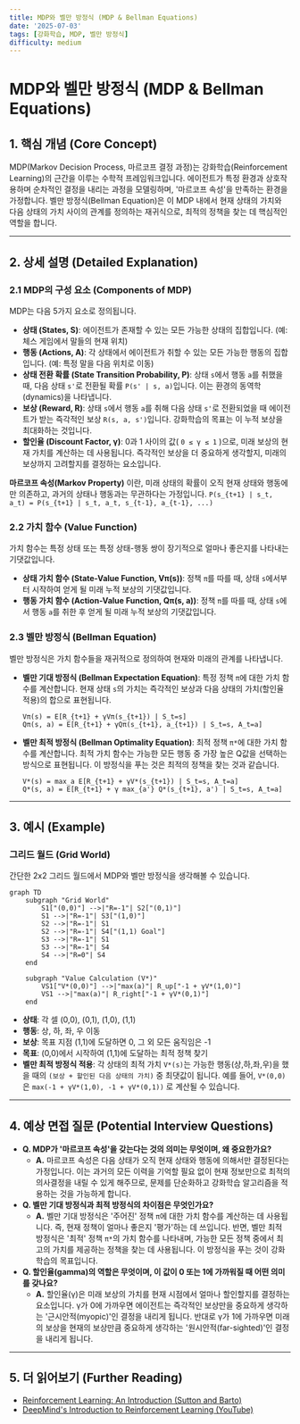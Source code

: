 ```yaml
---
title: MDP와 벨만 방정식 (MDP & Bellman Equations)
date: '2025-07-03'
tags: [강화학습, MDP, 벨만 방정식]
difficulty: medium
---
```


# MDP와 벨만 방정식 (MDP & Bellman Equations)

## 1. 핵심 개념 (Core Concept)

MDP(Markov Decision Process, 마르코프 결정 과정)는 강화학습(Reinforcement Learning)의 근간을 이루는 수학적 프레임워크입니다. 에이전트가 특정 환경과 상호작용하며 순차적인 결정을 내리는 과정을 모델링하며, '마르코프 속성'을 만족하는 환경을 가정합니다. 벨만 방정식(Bellman Equation)은 이 MDP 내에서 현재 상태의 가치와 다음 상태의 가치 사이의 관계를 정의하는 재귀식으로, 최적의 정책을 찾는 데 핵심적인 역할을 합니다.

______________________________________________________________________

## 2. 상세 설명 (Detailed Explanation)

### 2.1 MDP의 구성 요소 (Components of MDP)

MDP는 다음 5가지 요소로 정의됩니다.

- **상태 (States, S)**: 에이전트가 존재할 수 있는 모든 가능한 상태의 집합입니다. (예: 체스 게임에서 말들의 현재 위치)
- **행동 (Actions, A)**: 각 상태에서 에이전트가 취할 수 있는 모든 가능한 행동의 집합입니다. (예: 특정 말을 다음 위치로 이동)
- **상태 전환 확률 (State Transition Probability, P)**: 상태 `s`에서 행동 `a`를 취했을 때, 다음 상태 `s'`로 전환될 확률 `P(s' | s, a)`입니다. 이는 환경의 동역학(dynamics)을 나타냅니다.
- **보상 (Reward, R)**: 상태 `s`에서 행동 `a`를 취해 다음 상태 `s'`로 전환되었을 때 에이전트가 받는 즉각적인 보상 `R(s, a, s')`입니다. 강화학습의 목표는 이 누적 보상을 최대화하는 것입니다.
- **할인율 (Discount Factor, γ)**: 0과 1 사이의 값( `0 ≤ γ ≤ 1` )으로, 미래 보상의 현재 가치를 계산하는 데 사용됩니다. 즉각적인 보상을 더 중요하게 생각할지, 미래의 보상까지 고려할지를 결정하는 요소입니다.

**마르코프 속성(Markov Property)** 이란, 미래 상태의 확률이 오직 현재 상태와 행동에만 의존하고, 과거의 상태나 행동과는 무관하다는 가정입니다. `P(s_{t+1} | s_t, a_t) = P(s_{t+1} | s_t, a_t, s_{t-1}, a_{t-1}, ...)`

### 2.2 가치 함수 (Value Function)

가치 함수는 특정 상태 또는 특정 상태-행동 쌍이 장기적으로 얼마나 좋은지를 나타내는 기댓값입니다.

- **상태 가치 함수 (State-Value Function, Vπ(s))**: 정책 `π`를 따를 때, 상태 `s`에서부터 시작하여 얻게 될 미래 누적 보상의 기댓값입니다.
- **행동 가치 함수 (Action-Value Function, Qπ(s, a))**: 정책 `π`를 따를 때, 상태 `s`에서 행동 `a`를 취한 후 얻게 될 미래 누적 보상의 기댓값입니다.

### 2.3 벨만 방정식 (Bellman Equation)

벨만 방정식은 가치 함수들을 재귀적으로 정의하여 현재와 미래의 관계를 나타냅니다.

- **벨만 기대 방정식 (Bellman Expectation Equation)**: 특정 정책 `π`에 대한 가치 함수를 계산합니다. 현재 상태 `s`의 가치는 즉각적인 보상과 다음 상태의 가치(할인율 적용)의 합으로 표현됩니다.
  ```
  Vπ(s) = E[R_{t+1} + γVπ(s_{t+1}) | S_t=s]
  Qπ(s, a) = E[R_{t+1} + γQπ(s_{t+1}, a_{t+1}) | S_t=s, A_t=a]
  ```
- **벨만 최적 방정식 (Bellman Optimality Equation)**: 최적 정책 `π*`에 대한 가치 함수를 계산합니다. 최적 가치 함수는 가능한 모든 행동 중 가장 높은 Q값을 선택하는 방식으로 표현됩니다. 이 방정식을 푸는 것은 최적의 정책을 찾는 것과 같습니다.
  ```
  V*(s) = max_a E[R_{t+1} + γV*(s_{t+1}) | S_t=s, A_t=a]
  Q*(s, a) = E[R_{t+1} + γ max_{a'} Q*(s_{t+1}, a') | S_t=s, A_t=a]
  ```

______________________________________________________________________

## 3. 예시 (Example)

### 그리드 월드 (Grid World)

간단한 2x2 그리드 월드에서 MDP와 벨만 방정식을 생각해볼 수 있습니다.

```mermaid
graph TD
    subgraph "Grid World"
        S1["(0,0)"] -->|"R=-1"| S2["(0,1)"]
        S1 -->|"R=-1"| S3["(1,0)"]
        S2 -->|"R=-1"| S1
        S2 -->|"R=-1"| S4["(1,1) Goal"]
        S3 -->|"R=-1"| S1
        S3 -->|"R=-1"| S4
        S4 -->|"R=0"| S4
    end

    subgraph "Value Calculation (V*)"
        VS1["V*(0,0)"] -->|"max(a)"| R_up["-1 + γV*(1,0)"]
        VS1 -->|"max(a)"| R_right["-1 + γV*(0,1)"]
    end
```

- **상태**: 각 셀 (0,0), (0,1), (1,0), (1,1)
- **행동**: 상, 하, 좌, 우 이동
- **보상**: 목표 지점 (1,1)에 도달하면 0, 그 외 모든 움직임은 -1
- **목표**: (0,0)에서 시작하여 (1,1)에 도달하는 최적 정책 찾기
- **벨만 최적 방정식 적용**: 각 상태의 최적 가치 `V*(s)`는 가능한 행동(상,하,좌,우)을 했을 때의 `(보상 + 할인된 다음 상태의 가치)` 중 최댓값이 됩니다. 예를 들어, `V*(0,0)`은 `max(-1 + γV*(1,0), -1 + γV*(0,1))` 로 계산될 수 있습니다.

______________________________________________________________________

## 4. 예상 면접 질문 (Potential Interview Questions)

- **Q. MDP가 '마르코프 속성'을 갖는다는 것의 의미는 무엇이며, 왜 중요한가요?**
  - **A.** 마르코프 속성은 다음 상태가 오직 현재 상태와 행동에 의해서만 결정된다는 가정입니다. 이는 과거의 모든 이력을 기억할 필요 없이 현재 정보만으로 최적의 의사결정을 내릴 수 있게 해주므로, 문제를 단순화하고 강화학습 알고리즘을 적용하는 것을 가능하게 합니다.
- **Q. 벨만 기대 방정식과 최적 방정식의 차이점은 무엇인가요?**
  - **A.** 벨만 기대 방정식은 '주어진' 정책 `π`에 대한 가치 함수를 계산하는 데 사용됩니다. 즉, 현재 정책이 얼마나 좋은지 '평가'하는 데 쓰입니다. 반면, 벨만 최적 방정식은 '최적' 정책 `π*`의 가치 함수를 나타내며, 가능한 모든 정책 중에서 최고의 가치를 제공하는 정책을 찾는 데 사용됩니다. 이 방정식을 푸는 것이 강화학습의 목표입니다.
- **Q. 할인율(gamma)의 역할은 무엇이며, 이 값이 0 또는 1에 가까워질 때 어떤 의미를 갖나요?**
  - **A.** 할인율(γ)은 미래 보상의 가치를 현재 시점에서 얼마나 할인할지를 결정하는 요소입니다. γ가 0에 가까우면 에이전트는 즉각적인 보상만을 중요하게 생각하는 '근시안적(myopic)'인 결정을 내리게 됩니다. 반대로 γ가 1에 가까우면 미래의 보상을 현재의 보상만큼 중요하게 생각하는 '원시안적(far-sighted)'인 결정을 내리게 됩니다.

______________________________________________________________________

## 5. 더 읽어보기 (Further Reading)

- [Reinforcement Learning: An Introduction (Sutton and Barto)](http://incompleteideas.net/book/the-book-2nd.html)
- [DeepMind's Introduction to Reinforcement Learning (YouTube)](https://www.youtube.com/watch?v=2-z_b5T2b-I)
